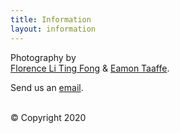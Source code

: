 ```yaml
---
title: Information
layout: information
---
```


Photography by
<br/>
[Florence Li Ting Fong](https://florenceltf.com) & [Eamon Taaffe](https://eamon.taaffe.com.au).
<br/>

Send us an <a href="mailto:theflomon@gmail.com">email</a>.

<br/>
© Copyright 2020

